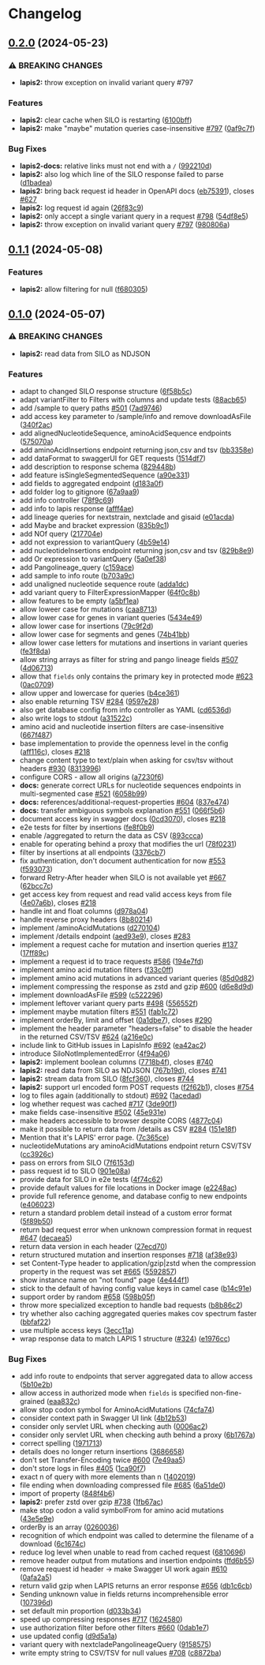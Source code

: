 # Changelog

## [0.2.0](https://github.com/GenSpectrum/LAPIS/compare/v0.1.1...v0.2.0) (2024-05-23)


### ⚠ BREAKING CHANGES

* **lapis2:** throw exception on invalid variant query #797

### Features

* **lapis2:** clear cache when SILO is restarting ([6100bff](https://github.com/GenSpectrum/LAPIS/commit/6100bff487f6f0a9d3012414b66584019924e355))
* **lapis2:** make "maybe" mutation queries case-insensitive [#797](https://github.com/GenSpectrum/LAPIS/issues/797) ([0af9c7f](https://github.com/GenSpectrum/LAPIS/commit/0af9c7f01740d39768135d4fd4e1112c87a75af1))


### Bug Fixes

* **lapis2-docs:** relative links must not end with a `/` ([992210d](https://github.com/GenSpectrum/LAPIS/commit/992210d8cb0441de289fa71e1108bd3c1b35eecf))
* **lapis2:** also log which line of the SILO response failed to parse ([d1badea](https://github.com/GenSpectrum/LAPIS/commit/d1badea53d501435c0a26048d6ff0e874659ce39))
* **lapis2:** bring back request id header in OpenAPI docs ([eb75391](https://github.com/GenSpectrum/LAPIS/commit/eb7539164962f814d60e4920818d3f13c76c67e1)), closes [#627](https://github.com/GenSpectrum/LAPIS/issues/627)
* **lapis2:** log request id again ([26f83c9](https://github.com/GenSpectrum/LAPIS/commit/26f83c91eb51a0ccf0a30dd471480ac752d1dacb))
* **lapis2:** only accept a single variant query in a request [#798](https://github.com/GenSpectrum/LAPIS/issues/798) ([54df8e5](https://github.com/GenSpectrum/LAPIS/commit/54df8e5bfa432ea8c3ffdf00ea47a5fd3af29633))
* **lapis2:** throw exception on invalid variant query [#797](https://github.com/GenSpectrum/LAPIS/issues/797) ([980806a](https://github.com/GenSpectrum/LAPIS/commit/980806ac762e7186546edff3ea338569683dcc90))

## [0.1.1](https://github.com/GenSpectrum/LAPIS/compare/v0.1.0...v0.1.1) (2024-05-08)


### Features

* **lapis2:** allow filtering for null ([f680305](https://github.com/GenSpectrum/LAPIS/commit/f680305320a8a8c03a56902fd8754f25d167e935))

## [0.1.0](https://github.com/GenSpectrum/LAPIS/compare/v0.0.1...v0.1.0) (2024-05-07)


### ⚠ BREAKING CHANGES

* **lapis2:** read data from SILO as NDJSON

### Features

* adapt to changed SILO response structure ([6f58b5c](https://github.com/GenSpectrum/LAPIS/commit/6f58b5c27de8edfcc16e1ac931978a9fca10b36a))
* adapt variantFilter to Filters with columns and update tests ([88acb65](https://github.com/GenSpectrum/LAPIS/commit/88acb655616472d4af78733689da331c2f127994))
* add /sample to query paths [#501](https://github.com/GenSpectrum/LAPIS/issues/501) ([7ad9746](https://github.com/GenSpectrum/LAPIS/commit/7ad9746c52d7b80c9805b7f14df1c05d3d41b063))
* add access key parameter to /sample/info and remove downloadAsFile ([340f2ac](https://github.com/GenSpectrum/LAPIS/commit/340f2acf08ae49d6f9fb1965f1971fd22e21f618))
* add alignedNucleotideSequence, aminoAcidSequence endpoints ([575070a](https://github.com/GenSpectrum/LAPIS/commit/575070a31dfee6a3ff01e443d9b9241dcde11ae3))
* add aminoAcidInsertions endpoint returning json,csv and tsv ([bb3358e](https://github.com/GenSpectrum/LAPIS/commit/bb3358e84cd605728d1138db51f6f0a8f8f948a7))
* add dataFormat to swaggerUI for GET requests ([1514df7](https://github.com/GenSpectrum/LAPIS/commit/1514df72afa1294eb470ab27efa96a22ec121532))
* add description to response schema ([829448b](https://github.com/GenSpectrum/LAPIS/commit/829448b6d88dc10a7809f57c829436ebd97d42e2))
* add feature isSingleSegmentedSequence ([a90e331](https://github.com/GenSpectrum/LAPIS/commit/a90e3312dd742e789885495c74aef5643683f4dc))
* add fields to aggregated endpoint ([d183a0f](https://github.com/GenSpectrum/LAPIS/commit/d183a0f77cd9bbc419315a5299151e080fd8a616))
* add folder log to gitignore ([67a9aa9](https://github.com/GenSpectrum/LAPIS/commit/67a9aa94e6f44e246ac41e6fd529fc10c0f4bfa1))
* add info controller ([78f9c69](https://github.com/GenSpectrum/LAPIS/commit/78f9c69d3d9bad85f140ad2a79bbe25593ed6043))
* add info to lapis response ([afff4ae](https://github.com/GenSpectrum/LAPIS/commit/afff4ae12090759c6a274fdd181725420d1d49bc))
* add lineage queries for nextstrain, nextclade and gisaid ([e01acda](https://github.com/GenSpectrum/LAPIS/commit/e01acda5ab248a62490d7f0e67cb53cb7b627c79))
* add Maybe and bracket expression ([835b9c1](https://github.com/GenSpectrum/LAPIS/commit/835b9c17a3dff528536e99fe2e0f5c5b4b3b8a26))
* add NOf query ([217704e](https://github.com/GenSpectrum/LAPIS/commit/217704ed4db7107de3a0e35959e6af15b2ca9759))
* add not expression to variantQuery ([4b59e14](https://github.com/GenSpectrum/LAPIS/commit/4b59e1416d1e9006525be7395ddbe9148c6f3296))
* add nucleotideInsertions endpoint returning json,csv and tsv ([829b8e9](https://github.com/GenSpectrum/LAPIS/commit/829b8e95a63d841ee451f9e6b4a88aef8988c736))
* add Or expression to variantQuery ([5a0ef38](https://github.com/GenSpectrum/LAPIS/commit/5a0ef385fb64198fff655a465c3de9bebfb6b3f4))
* add Pangolineage_query ([c159ace](https://github.com/GenSpectrum/LAPIS/commit/c159ace5d82554ed2757596a39d7482d37083657))
* add sample to info route ([b703a9c](https://github.com/GenSpectrum/LAPIS/commit/b703a9c2ebe569213507ca72726c325caf944aa2))
* add unaligned nucleotide sequence route ([adda1dc](https://github.com/GenSpectrum/LAPIS/commit/adda1dc2107c7a6d8b2a3590a753312868371088))
* add variant query to FilterExpressionMapper ([64f0c8b](https://github.com/GenSpectrum/LAPIS/commit/64f0c8babf8b21a414128613e99111e91b71db5e))
* allow features to be empty ([a5bf1ea](https://github.com/GenSpectrum/LAPIS/commit/a5bf1ea5614f24c2308d8ddc482dfe652491606a))
* allow loweer case for mutations ([caa8713](https://github.com/GenSpectrum/LAPIS/commit/caa8713df7887f01187957167a388af7705a36b5))
* allow lower case for genes in variant queries ([5434e49](https://github.com/GenSpectrum/LAPIS/commit/5434e491cfa643b118bfb449b47448fae4a82866))
* allow lower case for insertions ([79c9f2d](https://github.com/GenSpectrum/LAPIS/commit/79c9f2d1b240b556c2bd457a821d9802ab2dbeca))
* allow lower case for segments and genes ([74b41bb](https://github.com/GenSpectrum/LAPIS/commit/74b41bba2f74c3f235175cdd2e244a70d9f3a024))
* allow lower case letters for mutations and insertions in variant queries ([fe3f8da](https://github.com/GenSpectrum/LAPIS/commit/fe3f8da0f11a9a250f6952446c5107dfccabc8dd))
* allow string arrays as filter for string and pango lineage fields [#507](https://github.com/GenSpectrum/LAPIS/issues/507) ([4d06713](https://github.com/GenSpectrum/LAPIS/commit/4d067132962d9c482294f6edcfca7b196055619a))
* allow that `fields` only contains the primary key in protected mode [#623](https://github.com/GenSpectrum/LAPIS/issues/623) ([0ac0709](https://github.com/GenSpectrum/LAPIS/commit/0ac070986c7bb9e1468704228fa7835e3ca858d6))
* allow upper and lowercase for queries ([b4ce361](https://github.com/GenSpectrum/LAPIS/commit/b4ce36137fd4059ade99afaae49efeee623cfa44))
* also enable returning TSV [#284](https://github.com/GenSpectrum/LAPIS/issues/284) ([9597e28](https://github.com/GenSpectrum/LAPIS/commit/9597e28f7d5494d7b7eeb7c6489f381b9e5cc36b))
* also get database config from info controller as YAML ([cd6536d](https://github.com/GenSpectrum/LAPIS/commit/cd6536d7ed28f1268e818a61b6018759b0d63989))
* also write logs to stdout ([a31522c](https://github.com/GenSpectrum/LAPIS/commit/a31522c9a85ec0d9329ca77aa37f001952c99e7b))
* amino acid and nucleotide insertion filters are case-insensitive ([667f487](https://github.com/GenSpectrum/LAPIS/commit/667f487abdf9124af83cfce7c49486f4fb4a6412))
* base implementation to provide the openness level in the config ([aff116c](https://github.com/GenSpectrum/LAPIS/commit/aff116ce691d79543dd97c9cbaccee09aee53cd1)), closes [#218](https://github.com/GenSpectrum/LAPIS/issues/218)
* change content type to text/plain when asking for csv/tsv without headers [#930](https://github.com/GenSpectrum/LAPIS/issues/930) ([8313996](https://github.com/GenSpectrum/LAPIS/commit/831399692fdf1bcce6fc9e4021e950c4ee8bc00f))
* configure CORS - allow all origins ([a7230f6](https://github.com/GenSpectrum/LAPIS/commit/a7230f6e0cb4d70d94e62454242a1df92d753e0d))
* **docs:** generate correct URLs for nucleotide sequences endpoints in multi-segmented case [#521](https://github.com/GenSpectrum/LAPIS/issues/521) ([6058b99](https://github.com/GenSpectrum/LAPIS/commit/6058b9923f399c89f99dbc7fbc57eac6c5d231af))
* **docs:** references/additional-request-properties [#604](https://github.com/GenSpectrum/LAPIS/issues/604) ([837e474](https://github.com/GenSpectrum/LAPIS/commit/837e4741ce27a2d85641a452c3ac9ab2d5f5490e))
* **docs:** transfer ambiguous symbols explanation [#551](https://github.com/GenSpectrum/LAPIS/issues/551) ([066f5b6](https://github.com/GenSpectrum/LAPIS/commit/066f5b65d9a4be7ca55a508aa66ec69b3f1f435a))
* document access key in swagger docs ([0cd3070](https://github.com/GenSpectrum/LAPIS/commit/0cd307047218bcc8ceb6890ba237df8a4bfe9976)), closes [#218](https://github.com/GenSpectrum/LAPIS/issues/218)
* e2e tests for filter by insertions ([fe8f0b9](https://github.com/GenSpectrum/LAPIS/commit/fe8f0b984895ed0a3a6775083658f07485e9a72c))
* enable /aggregated to return the data as CSV ([893ccca](https://github.com/GenSpectrum/LAPIS/commit/893cccac1a98acfa037677c18e5a8bc3035294cc))
* enable for operating behind a proxy that modifies the url ([78f0231](https://github.com/GenSpectrum/LAPIS/commit/78f0231e9a653841d5838c3859f09aea9002d04a))
* filter by insertions at all endpoints ([3376cb7](https://github.com/GenSpectrum/LAPIS/commit/3376cb79c12e00cb99f27184825de01dd6994e16))
* fix authentication, don't document authentication for now [#553](https://github.com/GenSpectrum/LAPIS/issues/553) ([f593073](https://github.com/GenSpectrum/LAPIS/commit/f593073c8571f295af0ca0c6fcdcb8da7a9143aa))
* forward Retry-After header when SILO is not available yet [#667](https://github.com/GenSpectrum/LAPIS/issues/667) ([62bcc7c](https://github.com/GenSpectrum/LAPIS/commit/62bcc7ce7b1966c10a2bab6e6e287a932fd1a668))
* get access key from request and read valid access keys from file ([4e07a6b](https://github.com/GenSpectrum/LAPIS/commit/4e07a6bcf7a95880ebe0c5322fdff5ef1178fa45)), closes [#218](https://github.com/GenSpectrum/LAPIS/issues/218)
* handle int and float columns ([d978a04](https://github.com/GenSpectrum/LAPIS/commit/d978a041decba559308c2dc50b8f5ec0e0845bae))
* handle reverse proxy headers ([8b80214](https://github.com/GenSpectrum/LAPIS/commit/8b8021407986cf73c9e35ff8d56fd7d79eb4ca75))
* implement /aminoAcidMutations ([d270104](https://github.com/GenSpectrum/LAPIS/commit/d270104fdcb9f3784917c4a324fc0f6f5d4359ca))
* implement /details endpoint ([aed93e9](https://github.com/GenSpectrum/LAPIS/commit/aed93e9e32dc400b8c21b18d9ada5b661deffc11)), closes [#283](https://github.com/GenSpectrum/LAPIS/issues/283)
* implement a request cache for mutation and insertion queries [#137](https://github.com/GenSpectrum/LAPIS/issues/137) ([17ff89c](https://github.com/GenSpectrum/LAPIS/commit/17ff89cbeef2ef118e4e2c85b0c66d51e8034939))
* implement a request id to trace requests [#586](https://github.com/GenSpectrum/LAPIS/issues/586) ([194e7fd](https://github.com/GenSpectrum/LAPIS/commit/194e7fd2682d62080ef4f32c0a93aec5472a2451))
* implement amino acid mutation filters ([f33c0ff](https://github.com/GenSpectrum/LAPIS/commit/f33c0ff25294dfee8a4d104671aa0f508da48caa))
* implement amino acid mutations in advanced variant queries ([85d0d82](https://github.com/GenSpectrum/LAPIS/commit/85d0d82f049c8a663042721ecf6411aaf759dd6b))
* implement compressing the response as zstd and gzip [#600](https://github.com/GenSpectrum/LAPIS/issues/600) ([d6e8d9d](https://github.com/GenSpectrum/LAPIS/commit/d6e8d9d7d759da85eac0e1ef23e508751b24d460))
* implement downloadAsFile [#599](https://github.com/GenSpectrum/LAPIS/issues/599) ([c522296](https://github.com/GenSpectrum/LAPIS/commit/c52229612280b9d36b0ff1a2dfaa8cb9436cf558))
* implement leftover variant query parts [#498](https://github.com/GenSpectrum/LAPIS/issues/498) ([556552f](https://github.com/GenSpectrum/LAPIS/commit/556552f000aaa9f8233af0e98d7784eeee8c9ac1))
* implement maybe mutation filters [#551](https://github.com/GenSpectrum/LAPIS/issues/551) ([fab1c72](https://github.com/GenSpectrum/LAPIS/commit/fab1c72be10cb4ff978621d99fbf85f2cb32651b))
* implement orderBy, limit and offset ([0a1dbe7](https://github.com/GenSpectrum/LAPIS/commit/0a1dbe77cc4e0e4ac0ce22329c2559ccf33fc9a6)), closes [#290](https://github.com/GenSpectrum/LAPIS/issues/290)
* implement the header parameter "headers=false" to disable the header in the returned CSV/TSV [#624](https://github.com/GenSpectrum/LAPIS/issues/624) ([a216e0c](https://github.com/GenSpectrum/LAPIS/commit/a216e0cb4bf40abc500e79a2c22aad7af02becd4))
* include link to GitHub issues in LapisInfo [#692](https://github.com/GenSpectrum/LAPIS/issues/692) ([ea42ac2](https://github.com/GenSpectrum/LAPIS/commit/ea42ac2ad8527286662f86e44ce870d8f48564a5))
* introduce SiloNotImplementedError ([4f94a06](https://github.com/GenSpectrum/LAPIS/commit/4f94a06cbbbb6a07efa895fd2805f0c705199ff5))
* **lapis2:** implement boolean columns ([7718b4f](https://github.com/GenSpectrum/LAPIS/commit/7718b4fe2c5f9785df4d0372060133bec71fc25c)), closes [#740](https://github.com/GenSpectrum/LAPIS/issues/740)
* **lapis2:** read data from SILO as NDJSON ([767b19d](https://github.com/GenSpectrum/LAPIS/commit/767b19dfb4222b550affde62b77fa370f0337da3)), closes [#741](https://github.com/GenSpectrum/LAPIS/issues/741)
* **lapis2:** stream data from SILO ([8fcf360](https://github.com/GenSpectrum/LAPIS/commit/8fcf36058ac12c0d2faa91cab5a50a757da2bc16)), closes [#744](https://github.com/GenSpectrum/LAPIS/issues/744)
* **lapis2:** support url encoded form POST requests ([f2f62b1](https://github.com/GenSpectrum/LAPIS/commit/f2f62b16f4e46f041875464042948d7a2e621e3b)), closes [#754](https://github.com/GenSpectrum/LAPIS/issues/754)
* log to files again (additionally to stdout) [#692](https://github.com/GenSpectrum/LAPIS/issues/692) ([1acedad](https://github.com/GenSpectrum/LAPIS/commit/1acedad0abe29200258fa3762db8cc2ee0214311))
* log whether request was cached [#717](https://github.com/GenSpectrum/LAPIS/issues/717) ([3de90f1](https://github.com/GenSpectrum/LAPIS/commit/3de90f1b42374f0554543f2c6edac729c2d83e6e))
* make fields case-insensitive [#502](https://github.com/GenSpectrum/LAPIS/issues/502) ([45e931e](https://github.com/GenSpectrum/LAPIS/commit/45e931e5f098cf17d3820274b47457929ab80b0a))
* make headers accessible to browser despite CORS ([4877c04](https://github.com/GenSpectrum/LAPIS/commit/4877c04054b274d8db9c7cc73f337cc8120126b9))
* make it possible to return data from /details as CSV [#284](https://github.com/GenSpectrum/LAPIS/issues/284) ([151e18f](https://github.com/GenSpectrum/LAPIS/commit/151e18f88682d35b38075bfed1826b4265d2ba8b))
* Mention that it's LAPIS' error page. ([7c365ce](https://github.com/GenSpectrum/LAPIS/commit/7c365ce7d1e5837dbdea295f89b16246431e7657))
* nucleotideMutations ary aminoAcidMutations endpoint return CSV/TSV ([cc3926c](https://github.com/GenSpectrum/LAPIS/commit/cc3926c8cb029cbc3c02a96ecfc4d0afe84edab9))
* pass on errors from SILO ([7f6153d](https://github.com/GenSpectrum/LAPIS/commit/7f6153da72e1e245781ce3935368db3ea8eea063))
* pass request id to SILO ([901e08a](https://github.com/GenSpectrum/LAPIS/commit/901e08addc9f65725149a16772a896078622840c))
* provide data for SILO in e2e tests ([4f74c62](https://github.com/GenSpectrum/LAPIS/commit/4f74c626f495deabdf428a658782b8a0f952883e))
* provide default values for file locations in Docker image ([e2248ac](https://github.com/GenSpectrum/LAPIS/commit/e2248ac41500a02b9e43dbd0730259d2888e3c91))
* provide full reference genome, and database config to new endpoints ([e406023](https://github.com/GenSpectrum/LAPIS/commit/e40602300286b2948a9c8e16fdc8d4963e2a1f4a))
* return a standard problem detail instead of a custom error format ([5f89b50](https://github.com/GenSpectrum/LAPIS/commit/5f89b50f38fb0deb3a979e3e8438bb0b3f86bbc0))
* return bad request error when unknown compression format in request [#647](https://github.com/GenSpectrum/LAPIS/issues/647) ([decaea5](https://github.com/GenSpectrum/LAPIS/commit/decaea5a94b60553318b7df87c4f25ac793e885e))
* return data version in each header ([27ecd70](https://github.com/GenSpectrum/LAPIS/commit/27ecd70116a9526954c1b83c1091cfba9d11261b))
* return structured mutation and insertion responses [#718](https://github.com/GenSpectrum/LAPIS/issues/718) ([af38e93](https://github.com/GenSpectrum/LAPIS/commit/af38e93a22dd83fc8cceb096443ecac78abe88cb))
* set Content-Type header to application/gzip|zstd when the compression property in the request was set [#665](https://github.com/GenSpectrum/LAPIS/issues/665) ([5592857](https://github.com/GenSpectrum/LAPIS/commit/5592857a6d170b32c7318ae00a3aa132d1cd6d77))
* show instance name on "not found" page ([4e444f1](https://github.com/GenSpectrum/LAPIS/commit/4e444f14d7305e9063b8b84b67c66269f9e960d2))
* stick to the default of having config value keys in camel case ([b14c91e](https://github.com/GenSpectrum/LAPIS/commit/b14c91ef88968d93dd3c3aec06e54abc6191aed1))
* support order by random [#658](https://github.com/GenSpectrum/LAPIS/issues/658) ([598b05f](https://github.com/GenSpectrum/LAPIS/commit/598b05ffa793631e8448c294a1bffd1e435e0673))
* throw more specialized exception to handle bad requests ([b8b86c2](https://github.com/GenSpectrum/LAPIS/commit/b8b86c236fe128f2724547db8d4e12384d4e79c2))
* try whether also caching aggregated queries makes cov spectrum faster ([bbfaf22](https://github.com/GenSpectrum/LAPIS/commit/bbfaf2270ddb0870122c8be7928d9d86be0713cd))
* use multiple access keys ([3ecc11a](https://github.com/GenSpectrum/LAPIS/commit/3ecc11a039005b2d5ba36095af9d84fdd4bc329d))
* wrap response data to match LAPIS 1 structure ([#324](https://github.com/GenSpectrum/LAPIS/issues/324)) ([e1976cc](https://github.com/GenSpectrum/LAPIS/commit/e1976ccf7bcac2a31b77cdfd039c26ede91d6be1))


### Bug Fixes

* add info route to endpoints that server aggregated data to allow access ([5b10e2b](https://github.com/GenSpectrum/LAPIS/commit/5b10e2b12e1021041fb01f786ccb6ec8543193b6))
* allow access in authorized mode when `fields` is specified non-fine-grained ([eaa832c](https://github.com/GenSpectrum/LAPIS/commit/eaa832cf4cc90692fe26872f63998033ceae066b))
* allow stop codon symbol for AminoAcidMutations ([74cfa74](https://github.com/GenSpectrum/LAPIS/commit/74cfa748454c0b010664570a8bf5441ec6d262e2))
* consider context path in Swagger UI link ([4b12b53](https://github.com/GenSpectrum/LAPIS/commit/4b12b53c189fbed920569d00e36f749d38019158))
* consider only servlet URL when checking auth ([0006ac2](https://github.com/GenSpectrum/LAPIS/commit/0006ac2d604f0d485c7cce8f75517f5a05781de2))
* consider only servlet URL when checking auth behind a proxy ([6b1767a](https://github.com/GenSpectrum/LAPIS/commit/6b1767aab15338b68cf9b1a54ae3e5ae322780a7))
* correct spelling ([1971713](https://github.com/GenSpectrum/LAPIS/commit/197171397ded4cf0ce5fea7b3e83ccb5209b36cd))
* details does no longer return insertions ([3686658](https://github.com/GenSpectrum/LAPIS/commit/3686658caeb69eabd8b6723dc8e09b06dd32650f))
* don't set Transfer-Encoding twice [#600](https://github.com/GenSpectrum/LAPIS/issues/600) ([7e49aa5](https://github.com/GenSpectrum/LAPIS/commit/7e49aa5e03bf296f75ebe82fd96f7775efe83978))
* don't store logs in files [#405](https://github.com/GenSpectrum/LAPIS/issues/405) ([1ca90f7](https://github.com/GenSpectrum/LAPIS/commit/1ca90f7b4181121efbf675ba0ffa38931a86f5e5))
* exact n of query with more elements than n ([1402019](https://github.com/GenSpectrum/LAPIS/commit/140201999099378e5f847b472b6653044a6b5bb9))
* file ending when downloading compressed file [#685](https://github.com/GenSpectrum/LAPIS/issues/685) ([6a51de0](https://github.com/GenSpectrum/LAPIS/commit/6a51de0da7c0cab4ef6bbf366f6902f5635c8c1c))
* import of property ([848f4b6](https://github.com/GenSpectrum/LAPIS/commit/848f4b620158a75797cc172234970d195669f65e))
* **lapis2:** prefer zstd over gzip [#738](https://github.com/GenSpectrum/LAPIS/issues/738) ([1fb67ac](https://github.com/GenSpectrum/LAPIS/commit/1fb67acd22e272f897b005853bf038eddd5d6e0d))
* make stop codon a valid symbolFrom for amino acid mutations ([43e5e9e](https://github.com/GenSpectrum/LAPIS/commit/43e5e9e86410145e796ce2e0a2e6767eee19d0d7))
* orderBy is an array ([0260036](https://github.com/GenSpectrum/LAPIS/commit/02600361ca444a07b7999b73d47b9c824090f68b))
* recognition of which endpoint was called to determine the filename of a download ([6c1674c](https://github.com/GenSpectrum/LAPIS/commit/6c1674c985f877b3e23c8fe2d985a06d9977494a))
* reduce log level when unable to read from cached request ([6810696](https://github.com/GenSpectrum/LAPIS/commit/68106968d25a29ddfc0d32fd99122f6308b16b82))
* remove header output from mutations and insertion endpoints ([ffd6b55](https://github.com/GenSpectrum/LAPIS/commit/ffd6b558523c41d7b3566bf70a89ad35f61ee256))
* remove request id header -&gt; make Swagger UI work again [#610](https://github.com/GenSpectrum/LAPIS/issues/610) ([0afa2a5](https://github.com/GenSpectrum/LAPIS/commit/0afa2a5e07543554962146e69491713265303415))
* return valid gzip when LAPIS returns an error response [#656](https://github.com/GenSpectrum/LAPIS/issues/656) ([db1c6cb](https://github.com/GenSpectrum/LAPIS/commit/db1c6cb77a16fcc00e59dd78d61ddee6d1c0ce94))
* Sending unknown value in fields returns incomprehensible error ([107396d](https://github.com/GenSpectrum/LAPIS/commit/107396deca9ed1a2514529056db4c582d25349d5))
* set default min proportion ([d033b34](https://github.com/GenSpectrum/LAPIS/commit/d033b344395bedd1c44d4e860d6facd9852d953e))
* speed up compressing responses [#717](https://github.com/GenSpectrum/LAPIS/issues/717) ([1624580](https://github.com/GenSpectrum/LAPIS/commit/16245803659269ae239edb8abff9f73ba9357722))
* use authorization filter before other filters [#660](https://github.com/GenSpectrum/LAPIS/issues/660) ([0dab1e7](https://github.com/GenSpectrum/LAPIS/commit/0dab1e7e765a1250eb1ed06bd894ec7dc0713b5a))
* use updated config ([d9d5a1a](https://github.com/GenSpectrum/LAPIS/commit/d9d5a1a1f307a8909adf5c2fb6c9724c8089935f))
* variant query with nextcladePangolineageQuery ([9158575](https://github.com/GenSpectrum/LAPIS/commit/915857543f28e4d2ab5d56d8cfbceb6071952cef))
* write empty string to CSV/TSV for null values [#708](https://github.com/GenSpectrum/LAPIS/issues/708) ([c8872ba](https://github.com/GenSpectrum/LAPIS/commit/c8872badc135a7e86c522f0c360db447b4f62ee3))
